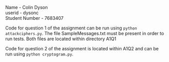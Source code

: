 Name - Colin Dyson  
userid - dysonc  
Student Number - 7683407

Code for question 1 of the assignment can be run using `python attackciphers.py`. The file SampleMessages.txt must be present in order to run tests. Both files are located within directory A1Q1

Code for question 2 of the assignment is located within A1Q2 and can be run using `python cryptogram.py`.
